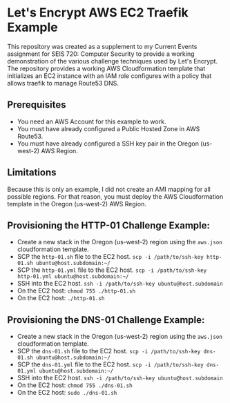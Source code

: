 # Let's Encrypt AWS EC2 Traefik Example

This repository was created as a supplement to my Current Events assignment for SEIS 720: Computer Security to provide a working demonstration of the various challenge techniques used by Let's Encrypt.   The repository provides a working AWS Cloudformation template that initializes an EC2 instance with an IAM role configures with a policy that allows traefik to manage Route53 DNS.

## Prerequisites

- You need an AWS Account for this example to work.
- You must have already configured a Public Hosted Zone in AWS Route53.
- You must have already configured a SSH key pair in the Oregon (us-west-2) AWS Region.

## Limitations

Because this is only an example, I did not create an AMI mapping for all possible regions.  For that reason, you must deploy the AWS Cloudformation template in the Oregon (us-west-2) AWS Region.

## Provisioning the HTTP-01 Challenge Example:

- Create a new stack in the Oregon (us-west-2) region using the `aws.json` cloudformation template.
- SCP the `http-01.sh` file to the EC2 host.  `scp -i /path/to/ssh-key http-01.sh ubuntu@host.subdomain:~/`
- SCP the `http-01.yml` file to the EC2 host. `scp -i /path/to/ssh-key http-01.yml ubuntu@host.subdomain:~/`
- SSH into the EC2 host.  `ssh -i /path/to/ssh-key ubuntu@host.subdomain`
- On the EC2 host: `chmod 755 ./http-01.sh`
- On the EC2 host: `./http-01.sh`

## Provisioning the DNS-01 Challenge Example:

- Create a new stack in the Oregon (us-west-2) region using the `aws.json` cloudformation template.
- SCP the `dns-01.sh` file to the EC2 host.  `scp -i /path/to/ssh-key dns-01.sh ubuntu@host.subdomain:~/`
- SCP the `dns-01.yml` file to the EC2 host. `scp -i /path/to/ssh-key dns-01.yml ubuntu@host.subdomain:~/`
- SSH into the EC2 host.  `ssh -i /path/to/ssh-key ubuntu@host.subdomain`
- On the EC2 host: `chmod 755 ./dns-01.sh`
- On the EC2 host: `sudo ./dns-01.sh`